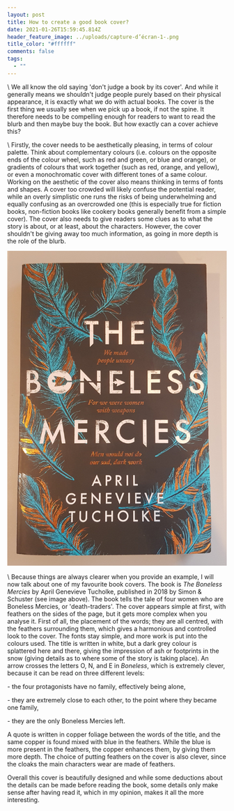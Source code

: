 ```yaml
---
layout: post
title: How to create a good book cover?
date: 2021-01-26T15:59:45.814Z
header_feature_image: ../uploads/capture-d’écran-1-.png
title_color: "#ffffff"
comments: false
tags:
  - ""
---
```

\    We all know the old saying 'don't judge a book by its cover'. And while it generally means we shouldn't judge people purely based on their physical appearance, it is exactly what we do with actual books. The cover is the first thing we usually see when we pick up a book, if not the spine. It therefore needs to be compelling enough for readers to want to read the blurb and then maybe buy the book. But how exactly can a cover achieve this?

\    Firstly, the cover needs to be aesthetically pleasing, in terms of colour palette. Think about complementary colours (i.e. colours on the opposite ends of the colour wheel, such as red and green, or blue and orange), or gradients of colours that work together (such as red, orange, and yellow), or even a monochromatic cover with different tones of a same colour. Working on the aesthetic of the cover also means thinking in terms of fonts and shapes. A cover too crowded will likely confuse the potential reader, while an overly simplistic one runs the risks of being underwhelming and equally confusing as an overcrowded one (this is especially true for fiction books, non-fiction books like cookery books generally benefit from a simple cover). The cover also needs to give readers some clues as to what the story is about, or at least, about the characters. However, the cover shouldn't be giving away too much information, as going in more depth is the role of the blurb.

![](../uploads/boneless-mercies-cover.jpg)

\    Because things are always clearer when you provide an example, I will now talk about one of my favourite book covers. The book is *The Boneless Mercies* by April Genevieve Tucholke, published in 2018 by Simon & Schuster (see image above). The book tells the tale of four women who are Boneless Mercies, or 'death-traders'. The cover appears simple at first, with feathers on the sides of the page, but it gets more complex when you analyse it. First of all, the placement of the words; they are all centred, with the feathers surrounding them, which gives a harmonious and controlled look to the cover. The fonts stay simple, and more work is put into the colours used. The title is written in white, but a dark grey colour is splattered here and there, giving the impression of ash or footprints in the snow (giving details as to where some of the story is taking place). An arrow crosses the letters O, N, and E in *Boneless*, which is extremely clever, because it can be read on three different levels:

\- the four protagonists have no family, effectively being alone,

\- they are extremely close to each other, to the point where they became one family,

\- they are the only Boneless Mercies left.

A quote is written in copper foliage between the words of the title, and the same copper is found mixed with blue in the feathers. While the blue is more present in the feathers, the copper enhances them, by giving them more depth. The choice of putting feathers on the cover is also clever, since the cloaks the main characters wear are made of feathers.

Overall this cover is beautifully designed and while some deductions about the details can be made before reading the book, some details only make sense after having read it, which in my opinion, makes it all the more interesting.